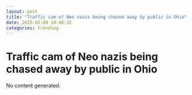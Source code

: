 ```yaml
---
layout: post
title: "Traffic cam of Neo nazis being chased away by public in Ohio"
date: 2025-02-09 19:48:32
categories: trending
---
```


# Traffic cam of Neo nazis being chased away by public in Ohio

No content generated.
